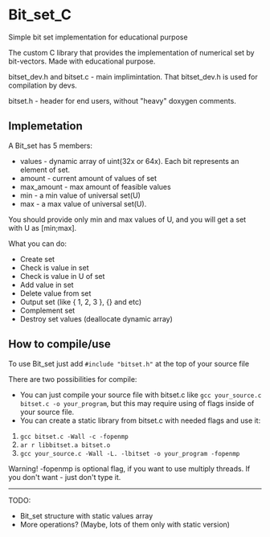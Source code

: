# Bit_set_C
Simple bit set implementation for educational purpose

The custom C library that provides the implementation of numerical set by bit-vectors.
Made with educational purpose.

bitset_dev.h and bitset.c - main implimintation. That bitset_dev.h is used for compilation by devs.

bitset.h - header for end users, without "heavy" doxygen comments.

## Implemetation
A Bit_set has 5 members:

* values - dynamic array of uint(32x or 64x). Each bit represents an element of set.
* amount - current amount of values of set
* max_amount - max amount of feasible values
* min - a min value of universal set(U)
* max - a max value of universal set(U).

You should provide only min and max values of U, and you will get
a set with U as [min;max].

What you can do:

* Create set
* Check is value in set
* Check is value in U of set
* Add value in set
* Delete value from set
* Output set (like { 1, 2, 3 }, {} and etc) 
* Complement set
* Destroy set values (deallocate dynamic array)

## How to compile/use
To use Bit_set just add `#include "bitset.h"` at the top of your source file

There are two possibilities for compile:

* You can just compile your source file with bitset.c like `gcc your_source.c bitset.c -o your_program`, but this may require using of flags inside of your source file.
* You can create a static library from bitset.c with needed flags and use it:
1. `gcc bitset.c -Wall -c -fopenmp`
2. `ar r libbitset.a bitset.o`
3. `gcc your_source.c -Wall -L. -lbitset -o your_program -fopenmp`

Warning! -fopenmp is optional flag, if you want to use multiply threads. If you don't want - just don't type it.

---
TODO:

* Bit_set structure with static values array
* More operations? (Maybe, lots of them only with static version)

